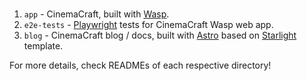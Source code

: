 # <CinemaCraft>

1. `app` - CinemaCraft, built with [Wasp](https://wasp-lang.dev).
2. `e2e-tests` - [Playwright](https://playwright.dev/) tests for CinemaCraft Wasp web app.
3. `blog` - CinemaCraft blog / docs, built with [Astro](https://docs.astro.build) based on [Starlight](https://starlight.astro.build/) template.

For more details, check READMEs of each respective directory!
